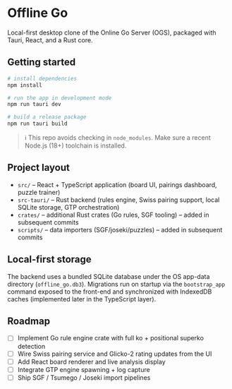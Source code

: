 # Offline Go

Local-first desktop clone of the Online Go Server (OGS), packaged with Tauri, React, and a Rust core.

## Getting started

```bash
# install dependencies
npm install

# run the app in development mode
npm run tauri dev

# build a release package
npm run tauri build
```

> ℹ️ This repo avoids checking in `node_modules`. Make sure a recent Node.js (18+) toolchain is installed.

## Project layout

- `src/` – React + TypeScript application (board UI, pairings dashboard, puzzle trainer)
- `src-tauri/` – Rust backend (rules engine, Swiss pairing support, local SQLite storage, GTP orchestration)
- `crates/` – additional Rust crates (Go rules, SGF tooling) – added in subsequent commits
- `scripts/` – data importers (SGF/joseki/puzzles) – added in subsequent commits

## Local-first storage

The backend uses a bundled SQLite database under the OS app-data directory (`offline_go.db3`). Migrations run on startup via the `bootstrap_app` command exposed to the front-end and synchronized with IndexedDB caches (implemented later in the TypeScript layer).

## Roadmap

- [ ] Implement Go rule engine crate with full ko + positional superko detection
- [ ] Wire Swiss pairing service and Glicko-2 rating updates from the UI
- [ ] Add React board renderer and live analysis display
- [ ] Integrate GTP engine spawning + log capture
- [ ] Ship SGF / Tsumego / Joseki import pipelines
